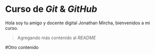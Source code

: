 # Curso de _Git_ & _GitHub_

Hola soy tu amigo y docente digital Jonathan Mircha, bienvenidos a mi curso.

> Agregando más contenido al _*README*_

#Otro contenido
